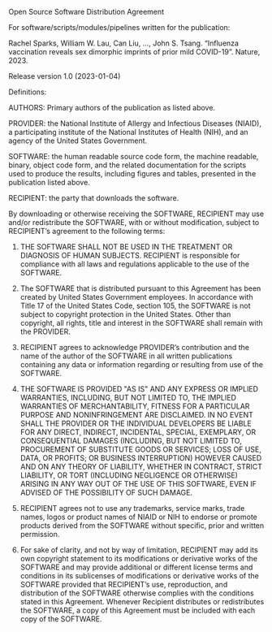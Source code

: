 Open Source Software Distribution Agreement

For software/scripts/modules/pipelines written for the publication: 

Rachel Sparks, William W. Lau, Can Liu, …, John S. Tsang. “Influenza vaccination reveals sex dimorphic imprints of prior mild COVID-19”. Nature, 2023. 

Release version 1.0 (2023-01-04)

Definitions:

AUTHORS: Primary authors of the publication as listed above.

PROVIDER: the National Institute of Allergy and Infectious Diseases (NIAID), a participating institute of the National Institutes of Health (NIH), and an agency of the United States Government.

SOFTWARE: the human readable source code form, the machine readable, binary, object code form, and
the related documentation for the scripts used to produce the results, including figures and tables, presented in the publication listed above.

RECIPIENT: the party that downloads the software.

By downloading or otherwise receiving the SOFTWARE, RECIPIENT may use and/or redistribute the
SOFTWARE, with or without modification, subject to RECIPIENT’s agreement to the following terms:
1. THE SOFTWARE SHALL NOT BE USED IN THE TREATMENT OR DIAGNOSIS OF HUMAN
SUBJECTS. RECIPIENT is responsible for compliance with all laws and regulations applicable to the use
of the SOFTWARE.

2. The SOFTWARE that is distributed pursuant to this Agreement has been created by United States
Government employees. In accordance with Title 17 of the United States Code, section 105, the
SOFTWARE is not subject to copyright protection in the United States. Other than copyright, all rights,
title and interest in the SOFTWARE shall remain with the PROVIDER.

3. RECIPIENT agrees to acknowledge PROVIDER’s contribution and the name of the author of the
SOFTWARE in all written publications containing any data or information regarding or resulting from use
of the SOFTWARE.

4. THE SOFTWARE IS PROVIDED "AS IS" AND ANY EXPRESS OR IMPLIED WARRANTIES,
INCLUDING, BUT NOT LIMITED TO, THE IMPLIED WARRANTIES OF MERCHANTABILITY,
FITNESS FOR A PARTICULAR PURPOSE AND NONINFRINGEMENT ARE DISCLAIMED. IN NO
EVENT SHALL THE PROVIDER OR THE INDIVIDUAL DEVELOPERS BE LIABLE FOR ANY
DIRECT, INDIRECT, INCIDENTAL, SPECIAL, EXEMPLARY, OR CONSEQUENTIAL DAMAGES
(INCLUDING, BUT NOT LIMITED TO, PROCUREMENT OF SUBSTITUTE GOODS OR SERVICES;
LOSS OF USE, DATA, OR PROFITS; OR BUSINESS INTERRUPTION) HOWEVER CAUSED AND
ON ANY THEORY OF LIABILITY, WHETHER IN CONTRACT, STRICT LIABILITY, OR TORT
(INCLUDING NEGLIGENCE OR OTHERWISE) ARISING IN ANY WAY OUT OF THE USE OF
THIS SOFTWARE, EVEN IF ADVISED OF THE POSSIBILITY OF SUCH DAMAGE.

5. RECIPIENT agrees not to use any trademarks, service marks, trade names, logos or product names of NIAID
or NIH to endorse or promote products derived from the SOFTWARE without specific, prior and written
permission.

6. For sake of clarity, and not by way of limitation, RECIPIENT may add its own copyright statement to its
modifications or derivative works of the SOFTWARE and may provide additional or different license
terms and conditions in its sublicenses of modifications or derivative works of the SOFTWARE provided
that RECIPIENT’s use, reproduction, and distribution of the SOFTWARE otherwise complies with the
conditions stated in this Agreement. Whenever Recipient distributes or redistributes the SOFTWARE, a
copy of this Agreement must be included with each copy of the SOFTWARE.

